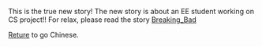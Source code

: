 This is the true new story! The new story is about an EE student working on CS project!! 
For relax, please read the story [Breaking_Bad](../Breaking_Bad/Breaking_Bad.md) 

[Reture](../../Chinese) to go Chinese.